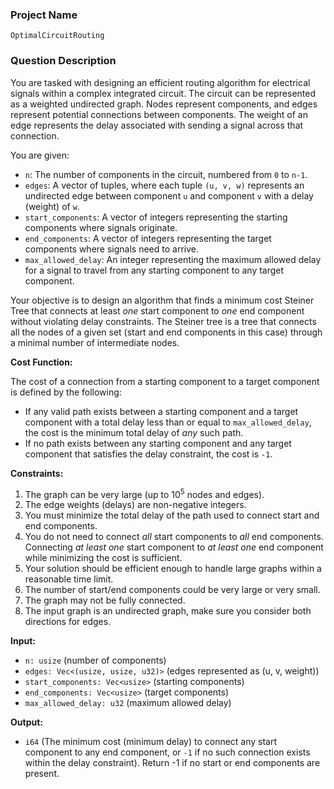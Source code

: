 ### Project Name

`OptimalCircuitRouting`

### Question Description

You are tasked with designing an efficient routing algorithm for electrical signals within a complex integrated circuit. The circuit can be represented as a weighted undirected graph. Nodes represent components, and edges represent potential connections between components. The weight of an edge represents the delay associated with sending a signal across that connection.

You are given:

*   `n`: The number of components in the circuit, numbered from `0` to `n-1`.
*   `edges`: A vector of tuples, where each tuple `(u, v, w)` represents an undirected edge between component `u` and component `v` with a delay (weight) of `w`.
*   `start_components`: A vector of integers representing the starting components where signals originate.
*   `end_components`: A vector of integers representing the target components where signals need to arrive.
*   `max_allowed_delay`: An integer representing the maximum allowed delay for a signal to travel from any starting component to any target component.

Your objective is to design an algorithm that finds a minimum cost Steiner Tree that connects at least *one* start component to *one* end component without violating delay constraints. The Steiner tree is a tree that connects all the nodes of a given set (start and end components in this case) through a minimal number of intermediate nodes.

**Cost Function:**

The cost of a connection from a starting component to a target component is defined by the following:

*   If any valid path exists between a starting component and a target component with a total delay less than or equal to `max_allowed_delay`, the cost is the minimum total delay of *any* such path.
*   If no path exists between any starting component and any target component that satisfies the delay constraint, the cost is `-1`.

**Constraints:**

1.  The graph can be very large (up to 10<sup>5</sup> nodes and edges).
2.  The edge weights (delays) are non-negative integers.
3.  You must minimize the total delay of the path used to connect start and end components.
4.  You do not need to connect *all* start components to *all* end components. Connecting *at least one* start component to *at least one* end component while minimizing the cost is sufficient.
5.  Your solution should be efficient enough to handle large graphs within a reasonable time limit.
6.  The number of start/end components could be very large or very small.
7.  The graph may not be fully connected.
8.  The input graph is an undirected graph, make sure you consider both directions for edges.

**Input:**

*   `n: usize` (number of components)
*   `edges: Vec<(usize, usize, u32)>` (edges represented as (u, v, weight))
*   `start_components: Vec<usize>` (starting components)
*   `end_components: Vec<usize>` (target components)
*   `max_allowed_delay: u32` (maximum allowed delay)

**Output:**

*   `i64` (The minimum cost (minimum delay) to connect any start component to any end component, or `-1` if no such connection exists within the delay constraint).  Return -1 if no start or end components are present.
